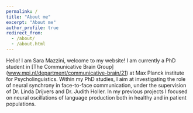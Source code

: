```yaml
---
permalink: /
title: "About me"
excerpt: "About me"
author_profile: true
redirect_from: 
  - /about/
  - /about.html
---
```


Hello! I am Sara Mazzini, welcome to my website! I am currently a PhD student in [The Communicative Brain Group] (www.mpi.nl/department/communicative-brain/21) at Max Planck institute for Psycholinguistics. Within my PhD studies, I aim at investigating the role of neural synchrony in face-to-face communication, under the supervision of Dr. Linda Drijvers and Dr. Judith Holler. In my previous projects I focused on neural oscillations of language production both in healthy and in patient populations. 
